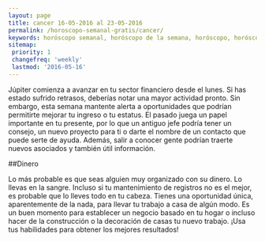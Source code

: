 ```yaml
---
layout: page
title: cancer 16-05-2016 al 23-05-2016 
permalink: /horoscopo-semanal-gratis/cancer/
keywords: horóscopo semanal, horóscopo de la semana, horóscopo, horóscopo gratis,horóscopos, horóscopo esperanza gracia, horoscopos cancer la semana, horóscopos gratis, Tarot, Astrologia, Zodíaco, cancer, horoscopo gratis
sitemap:
 priority: 1
 changefreq: 'weekly'
 lastmod: '2016-05-16'
---
```

Júpiter comienza a avanzar en tu sector financiero desde el lunes. Si has estado sufrido retrasos, deberías notar una mayor actividad pronto. Sin embargo, esta semana mantente alerta a oportunidades que podrían permitirte mejorar tu ingreso o tu estatus. El pasado juega un papel importante en tu presente, por lo que un antiguo jefe podría tener un consejo, un nuevo proyecto para ti o darte el nombre de un contacto que puede serte de ayuda. Además, salir a conocer gente podrían traerte nuevos asociados y también útil información.

##Dinero

Lo más probable es que seas alguien muy organizado con su dinero. Lo llevas en la sangre. Incluso si tu mantenimiento de registros no es el mejor, es probable que lo lleves todo en tu cabeza. Tienes una oportunidad única, aparentemente de la nada, para llevar tu trabajo a casa de algún modo. Es un buen momento para establecer un negocio basado en tu hogar o incluso hacer de la construcción o la decoración de casas tu nuevo trabajo. ¡Usa tus habilidades para obtener los mejores resultados!